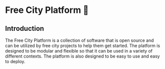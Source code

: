 # Free City Platform 👋

## Introduction

The Free City Platform is a collection of software that is open source and can be utilized by free city projects to help them get started. The platform is designed to be modular and flexible so that it can be used in a variety of different contexts. The platform is also designed to be easy to use and easy to deploy.
